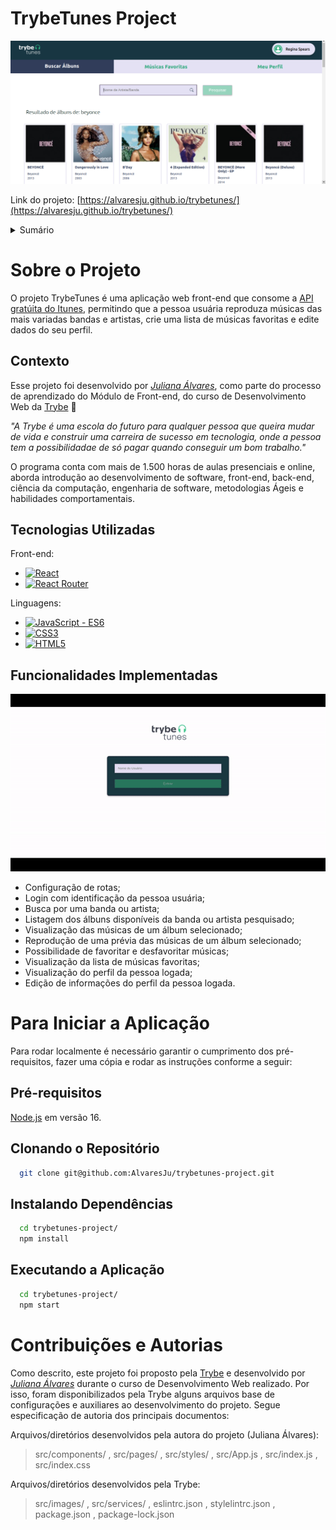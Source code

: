 # TrybeTunes Project

[![TrybeTunes Screen Shot][product-screenshot]](https://alvaresju.github.io/trybetunes/)

Link do projeto: [https://alvaresju.github.io/trybetunes/](https://alvaresju.github.io/trybetunes/)

<!-- TABLE OF CONTENTS -->
<details>
  <summary>Sumário</summary>
  <ol>
    <li>
      <a href="#sobre-o-projeto">Sobre o Projeto</a>
      <ul>
        <li><a href="#contexto">Contexto</a></li>
        <li><a href="#tecnologias-utilizadas">Tecnologias Utilizadas</a></li>
        <li><a href="#funcionalidades-implementadas">Funcionalidades Implementadas</a></li>
      </ul>
    </li>
    <li>
      <a href="#para-iniciar-a-aplicação">Para Iniciar a Aplicação</a>
      <ul>
        <li><a href="#pré-requisitos">Pré-requisitos</a></li>
        <li><a href="#clonando-o-repositório">Clonando o Repositório</a></li>
        <li><a href="#instalando-dependências">Instalando Dependências</a></li>
        <li><a href="#executando-a-aplicação">Executando a Aplicação</a></li>
      </ul>
    </li>
    <li><a href="#contribuições-e-autorias">Contribuições e Autorias</a></li>
  </ol>
</details>


# Sobre o Projeto
  O projeto TrybeTunes é uma aplicação web front-end que consome a [API gratúita do Itunes](https://developer.apple.com/library/archive/documentation/AudioVideo/Conceptual/iTuneSearchAPI/index.html#//apple_ref/doc/uid/TP40017632-CH3-SW1), permitindo que a pessoa usuária reproduza músicas das mais variadas bandas e artistas, crie uma lista de músicas favoritas e edite dados do seu perfil. 

## Contexto
  Esse projeto foi desenvolvido por _[Juliana Álvares](https://www.linkedin.com/in/juliana-%C3%A1lvares-246872112/)_, como parte do processo de aprendizado do Módulo de Front-end, do curso de Desenvolvimento Web da [Trybe](https://www.betrybe.com/) :rocket:
  
  _"A Trybe é uma escola do futuro para qualquer pessoa que queira mudar de vida e construir uma carreira de sucesso em tecnologia, onde a pessoa tem a possibilidadae de só pagar quando conseguir um bom trabalho."_

  O programa conta com mais de 1.500 horas de aulas presenciais e online, aborda introdução ao desenvolvimento de software, front-end, back-end, ciência da computação, engenharia de software, metodologias Ágeis e habilidades comportamentais.

## Tecnologias Utilizadas

  Front-end:
  * [![React][React.js]][React-url]
  * [![React Router][React-router]][React-router-url]

  Linguagens:
  * [![JavaScript - ES6][JavaScript]][JavaScript-url]
  * [![CSS3][CSS3]][CSS3-url]
  * [![HTML5][HTML5]][HTML5-url]

## Funcionalidades Implementadas

  [![TrybeTunes Gif][product-gif]](https://alvaresju.github.io/trybetunes/)

  - Configuração de rotas;
  - Login com identificação da pessoa usuária;
  - Busca por uma banda ou artista;
  - Listagem dos álbuns disponíveis da banda ou artista pesquisado;
  - Visualização das músicas de um álbum selecionado;
  - Reprodução de uma prévia das músicas de um álbum selecionado;
  - Possibilidade de favoritar e desfavoritar músicas;
  - Visualização da lista de músicas favoritas;
  - Visualização do perfil da pessoa logada;
  - Edição de informações do perfil da pessoa logada.


# Para Iniciar a Aplicação
  Para rodar localmente é necessário garantir o cumprimento dos pré-requisitos, fazer uma cópia e rodar as instruções conforme a seguir:

## Pré-requisitos
  [Node.js](https://nodejs.org/en/) em versão 16.

## Clonando o Repositório
  ```bash
    git clone git@github.com:AlvaresJu/trybetunes-project.git
  ```
## Instalando Dependências
  ```bash
    cd trybetunes-project/
    npm install
  ``` 
## Executando a Aplicação
  ```bash
    cd trybetunes-project/
    npm start
  ```
<!-- Caso a aplicação tenha testes:
## Executando testes e análise de cobertura
  ```bash
    npm test
    npm run test-coverage
  ```
-->


# Contribuições e Autorias
  Como descrito, este projeto foi proposto pela [Trybe](https://www.betrybe.com/) e desenvolvido por _[Juliana Álvares](https://www.linkedin.com/in/juliana-%C3%A1lvares-246872112/)_ durante o curso de Desenvolvimento Web realizado. Por isso, foram disponibilizados pela Trybe alguns arquivos base de configurações e auxiliares ao desenvolvimento do projeto. Segue especificação de autoria dos principais documentos:
  
  Arquivos/diretórios desenvolvidos pela autora do projeto (Juliana Álvares):
  > src/components/ , src/pages/ , src/styles/ , src/App.js , src/index.js , src/index.css
  
  Arquivos/diretórios desenvolvidos pela Trybe:
  > src/images/ , src/services/ , eslintrc.json , stylelintrc.json , package.json , package-lock.json

  
<!-- MARKDOWN LINKS & IMAGES -->
<!-- https://www.markdownguide.org/basic-syntax/#reference-style-links -->
[product-screenshot]: images/screenshot.png
[product-gif]: images/features.gif
[React.js]: https://img.shields.io/badge/React-20232A?style=for-the-badge&logo=react&logoColor=61DAFB
[React-url]: https://reactjs.org/
[React-router]: https://img.shields.io/badge/React_Router-CA4245?style=for-the-badge&logo=react-router&logoColor=white
[React-router-url]: https://reactrouter.com/en/main
[JavaScript]: https://img.shields.io/badge/javascript-%23323330.svg?style=for-the-badge&logo=javascript&logoColor=%23F7DF1E
[JavaScript-url]: https://developer.mozilla.org/en-US/docs/Web/JavaScript
[CSS3]: https://img.shields.io/badge/css3-%231572B6.svg?style=for-the-badge&logo=css3&logoColor=white
[CSS3-url]: https://developer.mozilla.org/en-US/docs/Web/CSS
[HTML5]: https://img.shields.io/badge/html5-%23E34F26.svg?style=for-the-badge&logo=html5&logoColor=white
[HTML5-url]: https://developer.mozilla.org/en-US/docs/Glossary/HTML5
